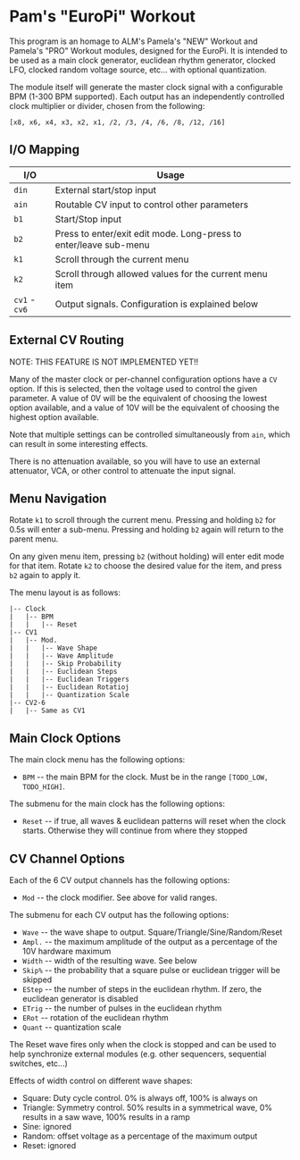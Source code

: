 # Pam's "EuroPi" Workout

This program is an homage to ALM's Pamela's "NEW" Workout and Pamela's "PRO"
Workout modules, designed for the EuroPi.  It is intended to be used as a
main clock generator, euclidean rhythm generator, clocked LFO, clocked
random voltage source, etc... with optional quantization.

The module itself will generate the master clock signal with a configurable
BPM (1-300 BPM supported).  Each output has an independently controlled
clock multiplier or divider, chosen from the following:

```
[x8, x6, x4, x3, x2, x1, /2, /3, /4, /6, /8, /12, /16]
```

## I/O Mapping

| I/O           | Usage
|---------------|-------------------------------------------------------------------|
| `din`         | External start/stop input                                         |
| `ain`         | Routable CV input to control other parameters                     |
| `b1`          | Start/Stop input                                                  |
| `b2`          | Press to enter/exit edit mode. Long-press to enter/leave sub-menu |
| `k1`          | Scroll through the current menu                                   |
| `k2`          | Scroll through allowed values for the current menu item           |
| `cv1` - `cv6` | Output signals. Configuration is explained below                  |

## External CV Routing

NOTE: THIS FEATURE IS NOT IMPLEMENTED YET!!

Many of the master clock or per-channel configuration options have a `CV` option.  If
this is selected, then the voltage used to control the given parameter.  A value of
0V will be the equivalent of choosing the lowest option available, and a value of 10V
will be the equivalent of choosing the highest option available.

Note that multiple settings can be controlled simultaneously from `ain`, which can
result in some interesting effects.

There is no attenuation available, so you will have to use an external attenuator, VCA,
or other control to attenuate the input signal.

## Menu Navigation

Rotate `k1` to scroll through the current menu.  Pressing and holding `b2` for 0.5s will
enter a sub-menu.  Pressing and holding `b2` again will return to the parent menu.

On any given menu item, pressing `b2` (without holding) will enter edit mode for that
item.  Rotate `k2` to choose the desired value for the item, and press `b2` again
to apply it.

The menu layout is as follows:

```
|-- Clock
|   |-- BPM
|   |   |-- Reset
|-- CV1
|   |-- Mod.
|   |   |-- Wave Shape
|   |   |-- Wave Amplitude
|   |   |-- Skip Probability
|   |   |-- Euclidean Steps
|   |   |-- Euclidean Triggers
|   |   |-- Euclidean Rotatioj
|   |   |-- Quantization Scale
|-- CV2-6
|   |-- Same as CV1
```

## Main Clock Options

The main clock menu has the following options:

- `BPM` -- the main BPM for the clock. Must be in the range `[TODO_LOW, TODO_HIGH]`.

The submenu for the main clock has the following options:

- `Reset` -- if true, all waves & euclidean patterns will reset when the clock starts.
  Otherwise they will continue from where they stopped

## CV Channel Options

Each of the 6 CV output channels has the following options:

- `Mod` -- the clock modifier.  See above for valid ranges.

The submenu for each CV output has the following options:

- `Wave` -- the wave shape to output. Square/Triangle/Sine/Random/Reset
- `Ampl.` -- the maximum amplitude of the output as a percentage of the 10V
  hardware maximum
- `Width` -- width of the resulting wave. See below
- `Skip%` -- the probability that a square pulse or euclidean trigger
  will be skipped
- `EStep` -- the number of steps in the euclidean rhythm. If zero, the
  euclidean generator is disabled
- `ETrig` -- the number of pulses in the euclidean rhythm
- `ERot` -- rotation of the euclidean rhythm
- `Quant` -- quantization scale

The Reset wave fires only when the clock is stopped and can be used to help synchronize
external modules (e.g. other sequencers, sequential switches, etc...)

Effects of width control on different wave shapes:
- Square: Duty cycle control. 0% is always off, 100% is always on
- Triangle: Symmetry control. 50% results in a symmetrical wave, 0% results in a saw wave,
  100% results in a ramp
- Sine: ignored
- Random: offset voltage as a percentage of the maximum output
- Reset: ignored